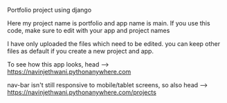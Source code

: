 Portfolio project using django

Here my project name is portfolio and app name is main. If you use this code, make sure to edit with your app and project names

I have only uploaded the files which need to be edited. you can keep other files as default if you create a new project and app.

To see how this app looks, head --> https://navinjethwani.pythonanywhere.com

nav-bar isn't still responsive to mobile/tablet screens, so also head --> https://navinjethwani.pythonanywhere.com/projects
